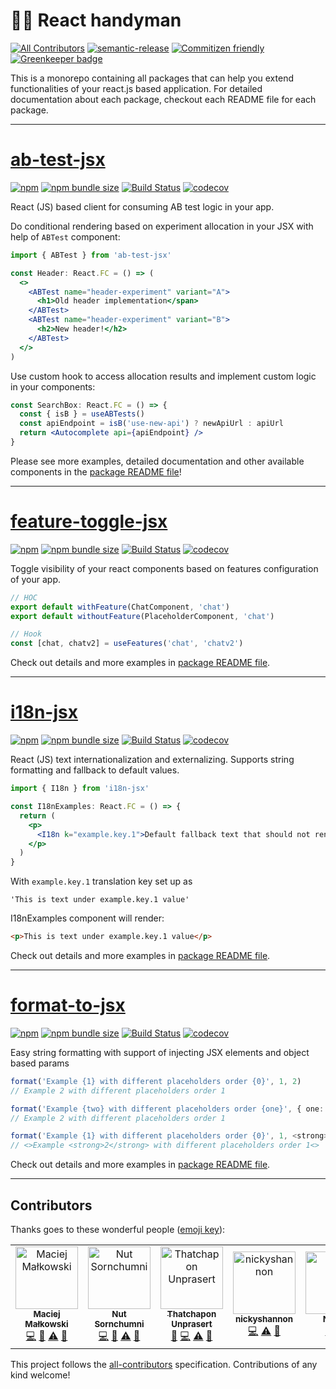 # 👨‍🔧 React handyman

[![All Contributors](https://img.shields.io/badge/all_contributors-5-orange.svg?style=flat-square)](#contributors)
[![semantic-release](https://img.shields.io/badge/%20%20%F0%9F%93%A6%F0%9F%9A%80-semantic--release-e10079.svg)](https://github.com/semantic-release/semantic-release)
[![Commitizen friendly](https://img.shields.io/badge/commitizen-friendly-brightgreen.svg)](http://commitizen.github.io/cz-cli/)
[![Greenkeeper badge](https://badges.greenkeeper.io/matmalkowski/react-handyman.svg)](https://greenkeeper.io/)

This is a monorepo containing all packages that can help you extend functionalities of your react.js based application. For detailed documentation about each package, checkout each README file for each package.

---

# [ab-test-jsx](/packages/ab-test-jsx)

[![npm](https://img.shields.io/npm/v/ab-test-jsx.svg)](https://www.npmjs.com/package/ab-test-jsx)
[![npm bundle size](https://img.shields.io/bundlephobia/minzip/ab-test-jsx.svg)](https://bundlephobia.com/result?p=ab-test-jsx)
[![Build Status](https://travis-ci.org/matmalkowski/react-handyman.svg?branch=master)](https://travis-ci.org/matmalkowski/react-handyman)
[![codecov](https://codecov.io/gh/matmalkowski/react-handyman/branch/master/graph/badge.svg)](https://codecov.io/gh/matmalkowski/react-handyman)

React (JS) based client for consuming AB test logic in your app.

Do conditional rendering based on experiment allocation in your JSX with help of `ABTest` component:

```jsx
import { ABTest } from 'ab-test-jsx'

const Header: React.FC = () => (
  <>
    <ABTest name="header-experiment" variant="A">
      <h1>Old header implementation</span>
    </ABTest>
    <ABTest name="header-experiment" variant="B">
      <h2>New header!</h2>
    </ABTest>
  </>
)
```

Use custom hook to access allocation results and implement custom logic in your components:

```jsx
const SearchBox: React.FC = () => {
  const { isB } = useABTests()
  const apiEndpoint = isB('use-new-api') ? newApiUrl : apiUrl
  return <Autocomplete api={apiEndpoint} />
}
```

Please see more examples, detailed documentation and other available components in the [package README file](/packages/ab-test-jsx)!

---

# [feature-toggle-jsx](/packages/feature-toggle-jsx)

[![npm](https://img.shields.io/npm/v/feature-toggle-jsx.svg)](https://www.npmjs.com/package/feature-toggle-jsx)
[![npm bundle size](https://img.shields.io/bundlephobia/minzip/feature-toggle-jsx.svg)](https://bundlephobia.com/result?p=feature-toggle-jsx)
[![Build Status](https://travis-ci.org/matmalkowski/react-handyman.svg?branch=master)](https://travis-ci.org/matmalkowski/react-handyman)
[![codecov](https://codecov.io/gh/matmalkowski/react-handyman/branch/master/graph/badge.svg)](https://codecov.io/gh/matmalkowski/react-handyman)

Toggle visibility of your react components based on features configuration of your app.

```jsx
// HOC
export default withFeature(ChatComponent, 'chat')
export default withoutFeature(PlaceholderComponent, 'chat')

// Hook
const [chat, chatv2] = useFeatures('chat', 'chatv2')
```

Check out details and more examples in [package README file](/packages/feature-toggle-jsx).

---

# [i18n-jsx](/packages/i18n-jsx)

[![npm](https://img.shields.io/npm/v/i18n-jsx.svg)](https://www.npmjs.com/package/i18n-jsx)
[![npm bundle size](https://img.shields.io/bundlephobia/minzip/i18n-jsx.svg)](https://bundlephobia.com/result?p=i18n-jsx)
[![Build Status](https://travis-ci.org/matmalkowski/react-handyman.svg?branch=master)](https://travis-ci.org/matmalkowski/react-handyman)
[![codecov](https://codecov.io/gh/matmalkowski/react-handyman/branch/master/graph/badge.svg)](https://codecov.io/gh/matmalkowski/react-handyman)

React (JS) text internationalization and externalizing. Supports string formatting and fallback to default values.

```jsx
import { I18n } from 'i18n-jsx'

const I18nExamples: React.FC = () => {
  return (
    <p>
      <I18n k="example.key.1">Default fallback text that should not render</I18n>
    </p>
  )
}
```

With `example.key.1` translation key set up as

```
'This is text under example.key.1 value'
```

I18nExamples component will render:

```html
<p>This is text under example.key.1 value</p>
```

Check out details and more examples in [package README file](/packages/i18n-jsx).

---

# [format-to-jsx](/packages/format-to-jsx)

[![npm](https://img.shields.io/npm/v/format-to-jsx.svg)](https://www.npmjs.com/package/format-to-jsx)
[![npm bundle size](https://img.shields.io/bundlephobia/minzip/format-to-jsx.svg)](https://bundlephobia.com/result?p=format-to-jsx)
[![Build Status](https://travis-ci.org/matmalkowski/react-handyman.svg?branch=master)](https://travis-ci.org/matmalkowski/react-handyman)
[![codecov](https://codecov.io/gh/matmalkowski/react-handyman/branch/master/graph/badge.svg)](https://codecov.io/gh/matmalkowski/react-handyman)

Easy string formatting with support of injecting JSX elements and object based params

```ts
format('Example {1} with different placeholders order {0}', 1, 2)
// Example 2 with different placeholders order 1

format('Example {two} with different placeholders order {one}', { one: 1, two: 2 })
// Example 2 with different placeholders order 1

format('Example {1} with different placeholders order {0}', 1, <strong>2</strong>)
// <>Example <strong>2</strong> with different placeholders order 1<>
```

Check out details and more examples in [package README file](/packages/format-to-jsx).

---

## Contributors

Thanks goes to these wonderful people ([emoji key](https://allcontributors.org/docs/en/emoji-key)):

<!-- ALL-CONTRIBUTORS-LIST:START - Do not remove or modify this section -->
<!-- prettier-ignore -->
<table>
  <tr>
    <td align="center"><a href="https://medium.com/@mat.malkowski"><img src="https://avatars3.githubusercontent.com/u/1546903?v=4" width="100px;" alt="Maciej Małkowski"/><br /><sub><b>Maciej Małkowski</b></sub></a><br /><a href="https://github.com/matmalkowski/react-handyman/commits?author=matmalkowski" title="Code">💻</a> <a href="https://github.com/matmalkowski/react-handyman/commits?author=matmalkowski" title="Documentation">📖</a> <a href="https://github.com/matmalkowski/react-handyman/commits?author=matmalkowski" title="Tests">⚠️</a> <a href="#review-matmalkowski" title="Reviewed Pull Requests">👀</a></td>
    <td align="center"><a href="https://github.com/znut"><img src="https://avatars2.githubusercontent.com/u/1188327?v=4" width="100px;" alt="Nut Sornchumni"/><br /><sub><b>Nut Sornchumni</b></sub></a><br /><a href="https://github.com/matmalkowski/react-handyman/commits?author=znut" title="Code">💻</a> <a href="https://github.com/matmalkowski/react-handyman/commits?author=znut" title="Documentation">📖</a> <a href="https://github.com/matmalkowski/react-handyman/commits?author=znut" title="Tests">⚠️</a> <a href="#review-znut" title="Reviewed Pull Requests">👀</a></td>
    <td align="center"><a href="https://github.com/PoomSmart"><img src="https://avatars3.githubusercontent.com/u/3608783?v=4" width="100px;" alt="Thatchapon Unprasert"/><br /><sub><b>Thatchapon Unprasert</b></sub></a><br /><a href="https://github.com/matmalkowski/react-handyman/commits?author=PoomSmart" title="Documentation">📖</a> <a href="https://github.com/matmalkowski/react-handyman/commits?author=PoomSmart" title="Code">💻</a> <a href="https://github.com/matmalkowski/react-handyman/commits?author=PoomSmart" title="Tests">⚠️</a> <a href="#review-PoomSmart" title="Reviewed Pull Requests">👀</a></td>
    <td align="center"><a href="https://github.com/nickyshannon"><img src="https://avatars0.githubusercontent.com/u/2579455?v=4" width="100px;" alt="nickyshannon"/><br /><sub><b>nickyshannon</b></sub></a><br /><a href="https://github.com/matmalkowski/react-handyman/commits?author=nickyshannon" title="Code">💻</a> <a href="https://github.com/matmalkowski/react-handyman/commits?author=nickyshannon" title="Tests">⚠️</a> <a href="#review-nickyshannon" title="Reviewed Pull Requests">👀</a></td>
    <td align="center"><a href="https://github.com/Nielsie"><img src="https://avatars0.githubusercontent.com/u/11413207?v=4" width="100px;" alt="Nielsie"/><br /><sub><b>Nielsie</b></sub></a><br /><a href="https://github.com/matmalkowski/react-handyman/commits?author=Nielsie" title="Code">💻</a> <a href="https://github.com/matmalkowski/react-handyman/commits?author=Nielsie" title="Tests">⚠️</a></td>
  </tr>
</table>

<!-- ALL-CONTRIBUTORS-LIST:END -->

This project follows the [all-contributors](https://github.com/all-contributors/all-contributors) specification. Contributions of any kind welcome!
